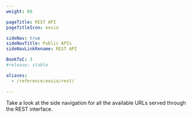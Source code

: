 ```yaml
---
weight: 60

pageTitle: REST API
pageTitleIcon: eosio

sideNav: true
sideNavTitle: Public APIs
sideNavLinkRename: REST API

BookToC: 3
#release: stable

aliases:
  - /reference/eosio/rest/

---
```


Take a look at the side navigation for all the available URLs served through the REST interface.
